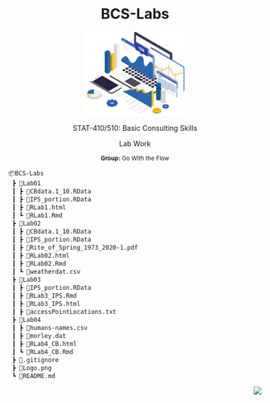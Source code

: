 <h1 align="center">BCS-Labs</h1>

<p align="center">
<a href="https://github.com/braadams/BCS-Labs" target="_blank">
<img src="Logo.png" width="200"/>
</a>
</p>

<p align="center">STAT-410/510: Basic Consulting Skills</p>
<p align="center">Lab Work</p>
<small><p align="center"><b>Group:</b> Go With the Flow</p></small>


```
📦BCS-Labs
 ┣ 📂Lab01
 ┃ ┣ 📄CBdata.1_10.RData
 ┃ ┣ 📄IPS_portion.RData
 ┃ ┣ 📄RLab1.html
 ┃ ┗ 📄RLab1.Rmd
 ┣ 📂Lab02
 ┃ ┣ 📄CBdata.1_10.RData
 ┃ ┣ 📄IPS_portion.RData
 ┃ ┣ 📄Rite_of_Spring_1973_2020-1.pdf
 ┃ ┣ 📄RLab02.html
 ┃ ┣ 📄RLab02.Rmd
 ┃ ┗ 📄weatherdat.csv
 ┣ 📂Lab03
 ┃ ┣ 📄IPS_portion.RData
 ┃ ┣ 📄RLab3_IPS.Rmd
 ┃ ┣ 📄RLab3_IPS.html
 ┃ ┣ 📄accessPointLocations.txt
 ┣ 📂Lab04
 ┃ ┣ 📄humans-names.csv
 ┃ ┣ 📄morley.dat
 ┃ ┣ 📄RLab4_CB.html
 ┃ ┗ 📄RLab4_CB.Rmd
 ┣ 📄.gitignore
 ┣ 📄Logo.png
 ┗ 📄README.md
```
<p align="right">
<a href="https://github.com/braadams/BCS-Labs" target="_blank">
<img src="https://img.shields.io/github/last-commit/braadams/BCS-Labs?label=Last%20commit"/>
</a>
</p>
